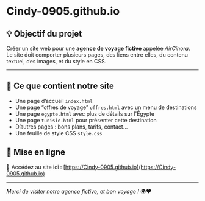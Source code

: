 # Cindy-0905.github.io

## 💡 Objectif du projet

Créer un site web pour une **agence de voyage fictive** appelée *AirCinora*.  
Le site doit comporter plusieurs pages, des liens entre elles, du contenu textuel, des images, et du style en CSS.

---

## 🧱 Ce que contient notre site

- Une page d’accueil `index.html`
- Une page “offres de voyage” `offres.html` avec un menu de destinations
- Une page `egypte.html` avec plus de détails sur l'Égypte
- Une page `tunisie.html` pour présenter cette destination
- D’autres pages : bons plans, tarifs, contact…
- Une feuille de style CSS `style.css`

## 🚀 Mise en ligne

🔗 Accédez au site ici : [https://Cindy-0905.github.io](https://Cindy-0905.github.io)

---

*Merci de visiter notre agence fictive, et bon voyage !* 🌍❤️



